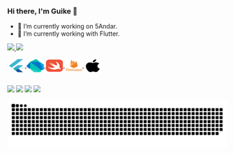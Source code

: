 ### Hi there, I'm Guike 👋
<!--
    **guikebr/guikebr** is a ✨ _special_ ✨ repository because its `README.md` (this file) appears on your GitHub profile.
    Here are some ideas to get you started:
-->

- 🔭 I’m currently working on 5Andar.
- 🌱 I’m currently working with Flutter.

<div>
  <a href="https://github.com/guikebr">
  <img height="180em" src="https://github-readme-stats.vercel.app/api?username=guikebr&show_icons=true&theme=dark&include_all_commits=true&count_private=true"/>
  <img height="180em" src="https://github-readme-stats.vercel.app/api/top-langs/?username=guikebr&layout=compact&langs_count=7&theme=dark"/>
</div>
<div style="display: inline_block"><br>
  <img align="center" alt="Guikhe-Flutter" height="30" width="40" src="https://github.com/devicons/devicon/blob/master/icons/flutter/flutter-original.svg">
  <img align="center" alt="Guikhe-Dart" height="30" width="40" src="https://github.com/devicons/devicon/blob/master/icons/dart/dart-original.svg">
  <img align="center" alt="Guike-Swift" height="30" width="40" src="https://github.com/devicons/devicon/blob/master/icons/swift/swift-original.svg">
  <img align="center" alt="Guike-Firebase" height="30" width="40" src="https://github.com/devicons/devicon/blob/master/icons/firebase/firebase-plain-wordmark.svg">
  <img align="center" alt="Guike-Swift" height="30" width="40" src="https://github.com/devicons/devicon/blob/master/icons/apple/apple-original.svg">
</div>
  
  ##
   
<div> 
  <a href="https://www.instagram.com/guike.exe/" target="_blank"><img src="https://img.shields.io/badge/-Instagram-%23E4405F?style=for-the-badge&logo=instagram&logoColor=white" target="_blank"></a>
 <a href="https://discord.gg/371093649846435841" target="_blank"><img src="https://img.shields.io/badge/Discord-7289DA?style=for-the-badge&logo=discord&logoColor=white" target="_blank"></a> 
  <a href = "mailto:guilhermesantos130997@gmail.com"><img src="https://img.shields.io/badge/-Gmail-%23333?style=for-the-badge&logo=gmail&logoColor=white" target="_blank"></a>
  <a href="https://www.linkedin.com/in/guilherme-alves-vieira-dos-santos-5a0905149" target="_blank"><img src="https://img.shields.io/badge/-LinkedIn-%230077B5?style=for-the-badge&logo=linkedin&logoColor=white" target="_blank"></a> 
 
   ![Snake animation](https://github.com/guikebr/guikebr/blob/output/github-contribution-grid-snake.svg)
   
</div>
